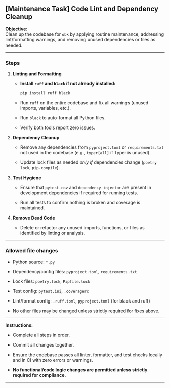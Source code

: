 ## [Maintenance Task] Code Lint and Dependency Cleanup

**Objective:**  
Clean up the codebase for `obk` by applying routine maintenance, addressing lint/formatting warnings, and removing unused dependencies or files as needed.

* * *

### Steps

1. **Linting and Formatting**
    
    * **Install `ruff` and `black` if not already installed:**
        
        ```bash
        pip install ruff black
        ```
        
    * Run `ruff` on the entire codebase and fix all warnings (unused imports, variables, etc.).
        
    * Run `black` to auto-format all Python files.
        
    * Verify both tools report zero issues.
        
2. **Dependency Cleanup**
    
    * Remove any dependencies from `pyproject.toml` or `requirements.txt` not used in the codebase (e.g., `typer[all]` if Typer is unused).
        
    * Update lock files as needed _only if_ dependencies change (`poetry lock`, `pip-compile`).
        
3. **Test Hygiene**
    
    * Ensure that `pytest-cov` and `dependency-injector` are present in development dependencies if required for running tests.
        
    * Run all tests to confirm nothing is broken and coverage is maintained.
        
4. **Remove Dead Code**
    
    * Delete or refactor any unused imports, functions, or files as identified by linting or analysis.
        

* * *

### Allowed file changes

* Python source: `*.py`
    
* Dependency/config files: `pyproject.toml`, `requirements.txt`
    
* Lock files: `poetry.lock`, `Pipfile.lock`
    
* Test config: `pytest.ini`, `.coveragerc`
    
* Lint/format config: `.ruff.toml`, `pyproject.toml` (for black and ruff)
    
* No other files may be changed unless strictly required for fixes above.
    

* * *

**Instructions:**

* Complete all steps in order.
    
* Commit all changes together.
    
* Ensure the codebase passes all linter, formatter, and test checks locally and in CI with zero errors or warnings.
    
* **No functional/code logic changes are permitted unless strictly required for compliance.**
    

* * *